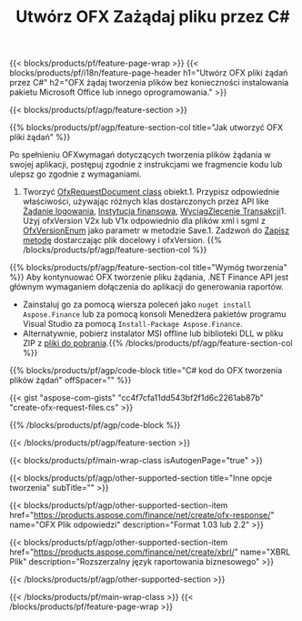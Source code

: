 ﻿---
title: Utwórz OFX Zażądaj pliku przez C#
description: Przykładowy kod do tworzenia pliku żądania OFX. Użyj API przykładowego kodu do wsadowego OFX generowania plików żądań w aplikacjach opartych na .NET. 
url: /pl/net/create/ofx-request/
family: finance
platformtag: net
feature: create
informat: OFX Request
outformat: 
otherformats: OFX Response
---
{{< blocks/products/pf/feature-page-wrap >}}
{{< blocks/products/pf/i18n/feature-page-header h1="Utwórz OFX pliki żądań przez C#" h2="OFX żądaj tworzenia plików bez konieczności instalowania pakietu Microsoft Office lub innego oprogramowania." >}}

{{< blocks/products/pf/agp/feature-section >}}

{{% blocks/products/pf/agp/feature-section-col title="Jak utworzyć OFX pliki żądań" %}}

Po spełnieniu OFXwymagań dotyczących tworzenia plików żądania w swojej aplikacji, postępuj zgodnie z instrukcjami we fragmencie kodu lub ulepsz go zgodnie z wymaganiami.

1. Tworzyć [OfxRequestDocument class](https://apireference.aspose.com/finance/net/aspose.finance.ofx/ofxrequestdocument) obiekt.1. Przypisz odpowiednie właściwości, używając różnych klas dostarczonych przez API like [Żądanie logowania](https://apireference.aspose.com/finance/net/aspose.finance.ofx.signon/signonrequest), [Instytucja finansowa](https://apireference.aspose.com/finance/net/aspose.finance.ofx.signon/financialinstitution), [WyciągZlecenie Transakcji](https://apireference.aspose.com/finance/net/aspose.finance.ofx.bank/statementtransactionrequest)1. Użyj ofxVersion V2x lub V1x odpowiednio dla plików xml i sgml z [OfxVersionEnum](https://apireference.aspose.com/finance/net/aspose.finance.ofx/ofxversionenum) jako parametr w metodzie Save.1. Zadzwoń do [Zapisz metodę](https://apireference.aspose.com/finance/net/aspose.finance.ofx/ofxrequestdocument/methods/save) dostarczając plik docelowy i ofxVersion.
{{% /blocks/products/pf/agp/feature-section-col %}}

{{% blocks/products/pf/agp/feature-section-col title="Wymóg tworzenia" %}}
Aby kontynuować OFX tworzenie pliku żądania, .NET Finance API jest głównym wymaganiem dołączenia do aplikacji do generowania raportów. 
- Zainstaluj go za pomocą wiersza poleceń jako ```nuget install Aspose.Finance``` lub za pomocą konsoli Menedżera pakietów programu Visual Studio za pomocą ```Install-Package Aspose.Finance```.
- Alternatywnie, pobierz instalator MSI offline lub biblioteki DLL w pliku ZIP z [pliki do pobrania](https://downloads.aspose.com/finance/net).{{% /blocks/products/pf/agp/feature-section-col %}}

{{% blocks/products/pf/agp/code-block title="C# kod do OFX tworzenia plików żądań" offSpacer="" %}}

{{< gist "aspose-com-gists" "cc4f7cfa11dd543bf2f1d6c2261ab87b" "create-ofx-request-files.cs" >}}

{{% /blocks/products/pf/agp/code-block %}}

{{< /blocks/products/pf/agp/feature-section >}}

{{< blocks/products/pf/main-wrap-class isAutogenPage="true" >}}

{{< blocks/products/pf/agp/other-supported-section title="Inne opcje tworzenia" subTitle="" >}}

{{< blocks/products/pf/agp/other-supported-section-item href="https://products.aspose.com/finance/net/create/ofx-response/" name="OFX Plik odpowiedzi" description="Format 1.03 lub 2.2" >}}

{{< blocks/products/pf/agp/other-supported-section-item href="https://products.aspose.com/finance/net/create/xbrl/" name="XBRL Plik" description="Rozszerzalny język raportowania biznesowego" >}}


{{< /blocks/products/pf/agp/other-supported-section >}}

{{< /blocks/products/pf/main-wrap-class >}}
{{< /blocks/products/pf/feature-page-wrap >}}